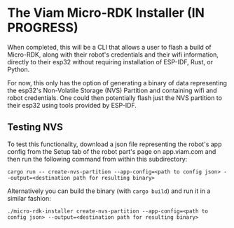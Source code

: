 # The Viam Micro-RDK Installer (IN PROGRESS)

When completed, this will be a CLI that allows a user to flash a build of Micro-RDK, along with
their robot's credentials and their wifi information, directly to their esp32 without requiring
installation of ESP-IDF, Rust, or Python.

For now, this only has the option of generating a binary of data representing the esp32's Non-Volatile 
Storage (NVS) Partition and containing wifi and robot credentials. One could then potentially flash just
the NVS partition to their esp32 using tools provided by ESP-IDF. 

## Testing NVS

To test this functionality, download a json
file representing the robot's app config from the Setup tab of the robot part's page on app.viam.com and then
run the following command from within this subdirectory:
```
cargo run -- create-nvs-partition --app-config=<path to config json> --output=<destination path for resulting binary>
```

Alternatively you can build the binary (with `cargo build`) and run it in a similar fashion:
```
./micro-rdk-installer create-nvs-partition --app-config=<path to config json> --output=<destination path for resulting binary>
```